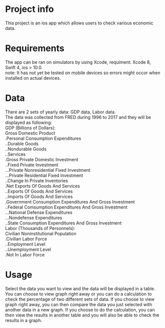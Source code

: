 # Project info

This project is an ios app which allows users to check various economic data.

# Requirements

The app can be ran on simulators by using Xcode, requiment: Xcode 8, Swift 4, ios > 10.0.  
note: It has not yet be tested on mobile devices so errors might occor when installed on actual devices.

# Data

There are 2 sets of yearly data: GDP data, Labor data.  
The data was collected from FRED during 1996 to 2017 and they will be displayed as following:  
GDP (Billions of Dollars):  
Gross Domestic Product  
.Personal Consumption Expenditures  
..Durable Goods  
..Nondurable Goods  
..Services  
.Gross Private Domestic Investment  
..Fixed Private Investment  
...Private Nonresidential Fixed Investment  
...Private Residential Fixed Investment  
..Change In Private Inventories  
.Net Exports Of Goods And Services  
..Exports Of Goods And Services  
..Imports Of Goods And Services  
.Government Consumption Expenditures And Gross Investment  
..Federal Comsumption Expenditures And Gross Investment  
...National Defense Expenditures  
...Nondefense Expenditures  
..State Consumption Expenditures And Gross Investment  
Labor (Thousands of Personnels):  
Civilian Noninstitutional Population  
.Civilian Labor Force  
..Employment Level  
..Unemployment Level  
.Not In Labor Force  

# Usage

Select the data you want to view and the data will be displayed in a table. 
You can choose to view graph right away or you can do a calculation to check the percentage of two different sets of data.
If you choose to view graph right away, you can then compare the data you just selected with another data in a new graph.
If you choose to do the calculation, you can then view the results in another table and you will also be able to check the results in a graph.
